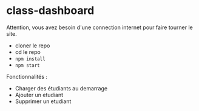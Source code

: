 # class-dashboard

Attention, vous avez besoin d'une connection internet pour faire tourner le site.

* cloner le repo
* cd le repo
* ```npm install``` 
* ```npm start```

Fonctionnalités : 
* Charger des étudiants au demarrage
* Ajouter un etudiant
* Supprimer un etudiant
